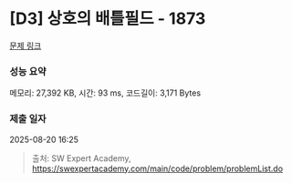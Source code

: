 # [D3] 상호의 배틀필드 - 1873 

[문제 링크](https://swexpertacademy.com/main/code/problem/problemDetail.do?contestProbId=AV5LyE7KD2ADFAXc) 

### 성능 요약

메모리: 27,392 KB, 시간: 93 ms, 코드길이: 3,171 Bytes

### 제출 일자

2025-08-20 16:25



> 출처: SW Expert Academy, https://swexpertacademy.com/main/code/problem/problemList.do